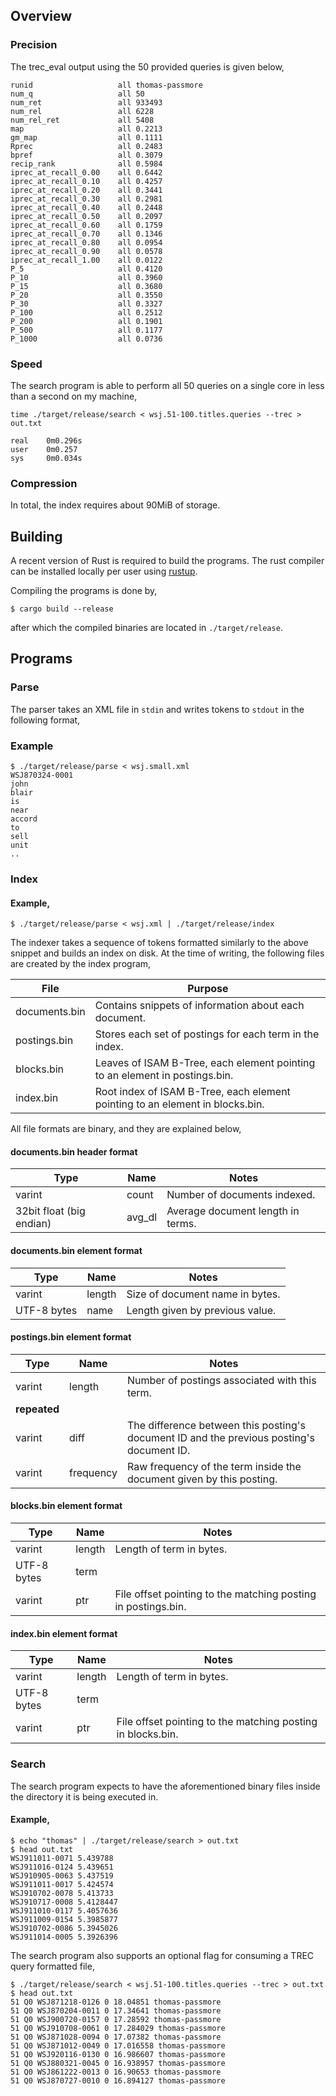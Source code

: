 ## Overview

### Precision

The trec_eval output using the 50 provided queries is given below,
```text
runid                 	all	thomas-passmore
num_q                 	all	50
num_ret               	all	933493
num_rel               	all	6228
num_rel_ret           	all	5408
map                   	all	0.2213
gm_map                	all	0.1111
Rprec                 	all	0.2483
bpref                 	all	0.3079
recip_rank            	all	0.5984
iprec_at_recall_0.00  	all	0.6442
iprec_at_recall_0.10  	all	0.4257
iprec_at_recall_0.20  	all	0.3441
iprec_at_recall_0.30  	all	0.2981
iprec_at_recall_0.40  	all	0.2448
iprec_at_recall_0.50  	all	0.2097
iprec_at_recall_0.60  	all	0.1759
iprec_at_recall_0.70  	all	0.1346
iprec_at_recall_0.80  	all	0.0954
iprec_at_recall_0.90  	all	0.0578
iprec_at_recall_1.00  	all	0.0122
P_5                   	all	0.4120
P_10                  	all	0.3960
P_15                  	all	0.3680
P_20                  	all	0.3550
P_30                  	all	0.3327
P_100                 	all	0.2512
P_200                 	all	0.1901
P_500                 	all	0.1177
P_1000                	all	0.0736
```

### Speed

The search program is able to perform all 50 queries on a single core in less
than a second on my machine,
```commandline
time ./target/release/search < wsj.51-100.titles.queries --trec > out.txt

real    0m0.296s
user    0m0.257
sys     0m0.034s
```

### Compression

In total, the index requires about 90MiB of storage.

## Building
A recent version of Rust is required to build the programs. The rust compiler
can be installed locally per user using [rustup](https://rustup.rs/). 

Compiling the programs is done by,
```commandline
$ cargo build --release
```

after which the compiled binaries are located in `./target/release`.

## Programs
### Parse

The parser takes an XML file in `stdin` and writes tokens to `stdout` in the
following format,

### Example

```commandline
$ ./target/release/parse < wsj.small.xml
WSJ870324-0001
john
blair
is
near
accord
to
sell
unit
..
```

### Index

#### Example,

```commandline
$ ./target/release/parse < wsj.xml | ./target/release/index
```

The indexer takes a sequence of tokens formatted similarly to the above snippet
and builds an index on disk. At the time of writing, the following files are
created by the index program,

| File | Purpose |
|------|---------|
| documents.bin | Contains snippets of information about each document.
| postings.bin | Stores each set of postings for each term in the index.
| blocks.bin | Leaves of ISAM B-Tree, each element pointing to an element in postings.bin. |
| index.bin | Root index of ISAM B-Tree, each element pointing to an element in blocks.bin.

All file formats are binary, and they are explained below,

#### documents.bin header format

| Type | Name | Notes |
|------|------|---------|
| varint | count | Number of documents indexed. |
| 32bit float (big endian) | avg_dl | Average document length in terms. |

#### documents.bin element format

| Type | Name | Notes |
|------|------|---------|
| varint | length | Size of document name in bytes. |
| UTF-8 bytes | name | Length given by previous value. |

#### postings.bin element format

| Type | Name | Notes |
|------|------|---------|
| varint | length | Number of postings associated with this term. |
| **repeated** | | |
| varint | diff | The difference between this posting's document ID and the previous posting's document ID. |
| varint | frequency | Raw frequency of the term inside the document given by this posting. |

#### blocks.bin element format

| Type | Name | Notes |
|------|------|---------|
| varint | length | Length of term in bytes.|
| UTF-8 bytes | term | |
| varint | ptr | File offset pointing to the matching posting in postings.bin. |

#### index.bin element format

| Type | Name | Notes |
|------|------|---------|
| varint | length | Length of term in bytes.|
| UTF-8 bytes | term | |
| varint | ptr | File offset pointing to the matching posting in blocks.bin. |

### Search

The search program expects to have the aforementioned binary files inside the
directory it is being executed in.

#### Example,

```commandline
$ echo "thomas" | ./target/release/search > out.txt
$ head out.txt
WSJ911011-0071 5.439788
WSJ911016-0124 5.439651
WSJ910905-0063 5.437519
WSJ911011-0017 5.424574
WSJ910702-0078 5.413733
WSJ910717-0008 5.4128447
WSJ911010-0117 5.4057636
WSJ911009-0154 5.3985877
WSJ910702-0086 5.3945026
WSJ911014-0005 5.3926396
```

The search program also supports an optional flag for consuming a TREC query
formatted file,

```commandline
$ ./target/release/search < wsj.51-100.titles.queries --trec > out.txt
$ head out.txt
51 Q0 WSJ871218-0126 0 18.04851 thomas-passmore
51 Q0 WSJ870204-0011 0 17.34641 thomas-passmore
51 Q0 WSJ900720-0157 0 17.28592 thomas-passmore
51 Q0 WSJ910708-0061 0 17.284029 thomas-passmore
51 Q0 WSJ871028-0094 0 17.07382 thomas-passmore
51 Q0 WSJ871012-0049 0 17.016558 thomas-passmore
51 Q0 WSJ920116-0130 0 16.986607 thomas-passmore
51 Q0 WSJ880321-0045 0 16.938957 thomas-passmore
51 Q0 WSJ861222-0013 0 16.90653 thomas-passmore
51 Q0 WSJ870727-0010 0 16.894127 thomas-passmore
```
